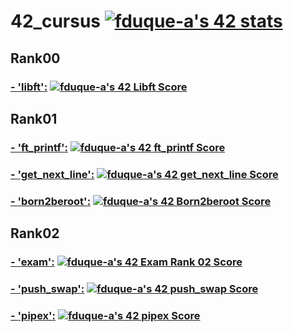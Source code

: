 # 42_cursus [![fduque-a's 42 stats](https://badge42.vercel.app/api/v2/cli4i2e8c001108jt19bvwefz/stats?cursusId=21&coalitionId=237)](https://github.com/JaeSeoKim/badge42)

## Rank00
### [- **'libft'**:](https://github.com/fduquea/42_libft) [![fduque-a's 42 Libft Score](https://badge42.vercel.app/api/v2/cli4i2e8c001108jt19bvwefz/project/3063782)](https://github.com/JaeSeoKim/badge42)
## Rank01
### [- **'ft_printf'**:](https://github.com/fduquea/42_ft_printf) [![fduque-a's 42 ft_printf Score](https://badge42.vercel.app/api/v2/cli4i2e8c001108jt19bvwefz/project/3080156)](https://github.com/JaeSeoKim/badge42)
### [- **'get_next_line'**:](https://github.com/fduquea/42_get_next_line) [![fduque-a's 42 get_next_line Score](https://badge42.vercel.app/api/v2/cli4i2e8c001108jt19bvwefz/project/3083130)](https://github.com/JaeSeoKim/badge42)
### [- **'born2beroot'**:](https://github.com/fduquea/) [![fduque-a's 42 Born2beroot Score](https://badge42.vercel.app/api/v2/cli4i2e8c001108jt19bvwefz/project/3091227)](https://github.com/JaeSeoKim/badge42)
## Rank02
### [- **'exam'**:](https://github.com/fduquea/42_exams/tree/main/Exam%20Rank%2002) [![fduque-a's 42 Exam Rank 02 Score](https://badge42.vercel.app/api/v2/cli4i2e8c001108jt19bvwefz/project/3099193)](https://github.com/JaeSeoKim/badge42)
### [- **'push_swap'**:](https://github.com/fduquea/42_push_swap) [![fduque-a's 42 push_swap Score](https://badge42.vercel.app/api/v2/cli4i2e8c001108jt19bvwefz/project/3125610)](https://github.com/JaeSeoKim/badge42)
### [- **'pipex'**:](https://github.com/fduquea/42_pipex) [![fduque-a's 42 pipex Score](https://badge42.vercel.app/api/v2/cli4i2e8c001108jt19bvwefz/project/3150330)](https://github.com/JaeSeoKim/badge42)